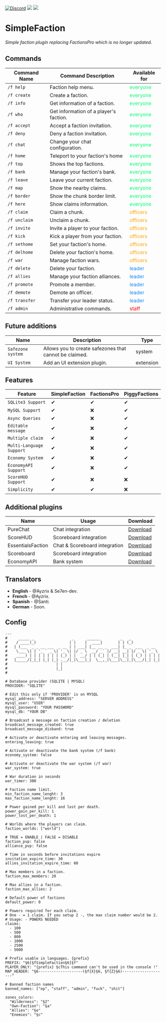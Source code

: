 [![Discord](https://img.shields.io/discord/800828802921529355.svg?label=&logo=discord&logoColor=ffffff&color=7389D8&labelColor=6A7EC2)](https://discord.gg/wuNvKw948n) [![](https://poggit.pmmp.io/shield.api/SimpleFaction)](https://poggit.pmmp.io/p/SimpleFaction) [![](https://poggit.pmmp.io/shield.dl.total/SimpleFaction)](https://poggit.pmmp.io/p/SimpleFaction)
# SimpleFaction

###### Simple faction plugin replacing FactionsPro which is no longer updated.

## Commands

| Command Name   | Command Description                                      | Available for                         |
|----------------|----------------------------------------------------------|---------------------------------------|
| `/f help`      | Faction help menu.                                       | <font color="#03fc73"> everyone       |
| `/f create`    | Create a faction.                                        | <font color="#03fc73"> everyone       |
| `/f info`      | Get information of a faction.                            | <font color="#03fc73"> everyone       |
| `/f who`       | Get information of a player's faction.                   | <font color="#03fc73"> everyone       |
| `/f accept`    | Accept a faction invitation.                             | <font color="#03fc73"> everyone       |
| `/f deny`      | Deny a faction invitation.                               | <font color="#03fc73"> everyone       |
| `/f chat`      | Change your chat configuration.                          | <font color="#03fc73"> everyone       |
| `/f home`      | Teleport to your faction's home                          | <font color="#03fc73"> everyone       |
| `/f top`       | Shows the top factions.                                  | <font color="#03fc73"> everyone       |
| `/f bank`      | Manage your faction's bank.                              | <font color="#03fc73"> everyone       |
| `/f leave`     | Leave your current faction.                              | <font color="#03fc73"> everyone       |
| `/f map`       | Show the nearby claims.                                  | <font color="#03fc73"> everyone       |
| `/f border`    | Show the chunk border limit.                             | <font color="#03fc73"> everyone       |
| `/f here  `    | Show claims information.                                 | <font color="#03fc73"> everyone       |
| `/f claim`     | Claim a chunk.                                           | <font color="#fca503"> officers       |
| `/f unclaim`   | Unclaim a chunk.                                         | <font color="#fca503"> officers       |
| `/f invite`    | Invite a player to your faction.                         | <font color="#fca503"> officers       |
| `/f kick`      | Kick a player from your faction.                         | <font color="#fca503"> officers       |
| `/f sethome`   | Set your faction's home.                                 | <font color="#fca503"> officers       |
| `/f delhome`   | Delete your faction's home.                              | <font color="#fca503"> officers       |
| `/f war`       | Manage faction wars.                                     | <font color="#fca503"> officers       |
| `/f delete`    | Delete your faction.                                     | <font color="#1589F0"> leader         |
| `/f allies`    | Manage your faction alliances.                           | <font color="#1589F0"> leader         |
| `/f promote`   | Promote a member.                                        | <font color="#1589F0"> leader         |
| `/f demote`    | Demote an officer.                                       | <font color="#1589F0"> leader         |
| `/f transfer`  | Transfer your leader status.                             | <font color="#1589F0"> leader         |
| `/f admin`     | Administrative commands.                                 | <font color="red"> staff              |

## Future additions

| Name              | Description                                               | Type      |
|-------------------|-----------------------------------------------------------|-----------|
| `Safezone system` | Allows you to create safezones that cannot be claimed.    | system    |
| `UI System`       | Add an UI extension plugin.                               | extension |

## Features

| Feature                   | SimpleFaction   | FactionsPro| PiggyFactions|
|---------------------------|-----------------|------------|--------------|
| `SQLite3 Support`         | ✔               | ✔         | ✔            |
| `MySQL Support`           | ✔               | ❌         | ✔            |
| `Async Queries`           | ✔               | ❌         | ✔            |
| `Editable message`        | ✔               | ❌         | ✔            |
| `Multiple claim`          | ✔               | ❌         | ✔            |                  
| `Multi-Language Support`  | ✔               | ❌         | ✔            |
| `Economy System`          | ✔               | ❌         | ✔            |
| `EconomyAPI Support`      | ✔               | ❌         | ✔            |
| `ScoreHUD Support`        | ✔               | ❌         | ❌            |
| `Simplicity`              | ✔               | ✔         | ❌            |

## Additional plugins
| Name              | Usage                         | Download                                                          |
|-------------------|-------------------------------|-------------------------------------------------------------------|
| PureChat          | Chat integration              | [Download](https://poggit.pmmp.io/r/119566/PureChat_dev-2.phar)   |
| ScoreHUD          | Scoreboard integration        | [Download](https://poggit.pmmp.io/p/ScoreHud)                     |
| EssentialsFaction | Chat & Scoreboard integration | [Download](https://github.com/Zoumi-Dev/FacEssential)             |
| Scoreboard        | Scoreboard integration        | [Download](https://poggit.pmmp.io/r/119565/Scoreboard_dev-5.phar) |
| EconomyAPI        | Bank system                   | [Download](https://poggit.pmmp.io/p/EconomyAPI)                   |

## Translators
- **English** - @Ayzrix & Se7en-dev.
- **French** - @Ayzrix.
- **Spanish** - @Santi.
- **German** - Soon.

## Config
```
---
#     _____ _                 _      ______         _   _
#    / ____(_)               | |    |  ____|       | | (_)
#   | (___  _ _ __ ___  _ __ | | ___| |__ __ _  ___| |_ _  ___  _ __
#    \___ \| | '_ ` _ \| '_ \| |/ _ \  __/ _` |/ __| __| |/ _ \| '_ \
#    ____) | | | | | | | |_) | |  __/ | | (_| | (__| |_| | (_) | | | |
#   |_____/|_|_| |_| |_| .__/|_|\___|_|  \__,_|\___|\__|_|\___/|_| |_|
#                      | |
#                      |_|
#

# Database provider (SQLITE | MYSQL)
PROVIDER: "SQLITE"

# Edit this only if 'PROVIDER' is on MYSQL
mysql_address: "SERVER ADDRESS"
mysql_user: "USER"
mysql_password: "YOUR PASSWORD"
mysql_db: "YOUR DB"

# Broadcast a message on faction creation / deletion
broadcast_message_created: true
broadcast_message_disband: true

# Activate or deactivate entering and leaving messages.
entering_leaving: true

# Activate or deactivate the bank system (/f bank)
economy_system: false

# Activate or deactivate the war system (/f war)
war_system: true

# War duration in seconds
war_timer: 300

# Faction name limit.
min_faction_name_lenght: 3
max_faction_name_lenght: 16

# Power gained per kill and lost per death.
power_gain_per_kill: 1
power_lost_per_death: 1

# Worlds where the players can claim.
faction_worlds: ["world"]

# TRUE = ENABLE | FALSE = DISABLE
faction_pvp: false
alliance_pvp: false

# Time in seconds before invitations expire
invitation_expire_time: 30
allies_invitation_expire_time: 60

# Max members in a faction.
faction_max_members: 20

# Max allies in a faction.
faction_max_allies: 2

# Default power of factions
default_power: 0

# Powers required for each claim.
# One - = 1 claim. If you setup 2 -, the max claim number would be 2.
# Usage: - POWERS NEEDED
claims:
  - 100
  - 500
  - 800
  - 1000
  - 2500
  - 5000

# Prefix usable in languages. {prefix}
PREFIX: "§6[§fSimpleFaction§6]§f"
PLAYER_ONLY: "{prefix} §cThis command can't be used in the console !"
MAP_HEADER: "§6--------------------(§f{X}§6, §f{Z}§6)--------------------"

# Banned faction names
banned_names: ["op", "staff", "admin", "fuck", "shit"]

zones_colors:
  "Wilderness": "§2"
  "Own-Faction": "§a"
  "Allies": "§e"
  "Enemies": "§c"

```
